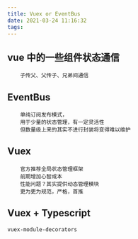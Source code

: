 ```yaml
---
title: Vuex or EventBus
date: 2021-03-24 11:16:32
tags:
---
```


## vue 中的一些组件状态通信

```
    子传父、父传子、兄弟间通信
```

## EventBus

```
    单纯订阅发布模式，
    用于少量的状态管理，有一定灵活性
    但数量级上来的其实不进行封装将变得难以维护
```

## Vuex

```
    官方推荐全局状态管理框架
    前期增加心智成本
    性能问题？其实提供动态管理模块
    更为更为规范，严格，首推
```

## Vuex + Typescript

```
vuex-module-decorators
```
